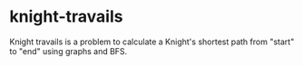 # knight-travails

Knight travails is a problem to calculate a Knight's shortest path from "start" to "end" using graphs and BFS.
